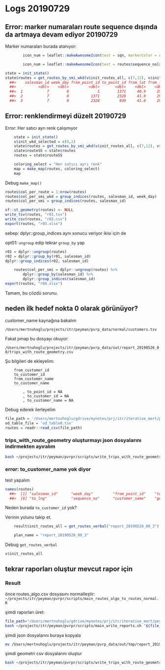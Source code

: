 
# Logs 20190729 

## Error: marker numaraları route sequence dışında da artmaya devam ediyor 20190729 

Marker numaraları burada atanıyor:

``` r
		icon_num = leaflet::makeAwesomeIcon(text = sqn, markerColor = routes$color[sqn])
``` 

``` r
		icon_num = leaflet::makeAwesomeIcon(text = routes$sequence_no[sqn], markerColor = routes$color[sqn])
``` 

``` r
state = init_state()
state$routes = get_routes_by_smi_wkd(v$init_routes_all, c(7,12), v$init_wkd_selected)
  ##>    salesman_id week_day from_point_id to_point_id from_lat from_lng to_lat to_lng sequence_no customer_name                  geometry prev_sequence_no
  ##>          <dbl>    <dbl>         <dbl>       <dbl>    <dbl>    <dbl>  <dbl>  <dbl>       <dbl> <chr>                      <LINESTRING>            <dbl>
  ##>  1           7        0             1        1371     40.9     29.2   41.0   29.1           0 0             (29.20862 40.89088, 29.2…               16
  ##>  2           7        0          1371        2328     41.0     29.1   41.0   29.1           1 HİLAL GIDA L… (29.13966 40.99389, 29.1…                0
  ##>  3           7        0          2328         939     41.0     29.1   41.0   29.1           2 PİYA SHOP     (29.13401 40.99387, 29.1…                1
``` 

## Error: renklendirmeyi düzelt 20190729 

Error: Her satıcı ayrı renk çalışmıyor

``` r
	state = init_state()
	v$init_wkd_selected = c(0,1)
	state$routes = get_routes_by_smi_wkd(v$init_routes_all, c(7,12), v$init_wkd_selected)
	state$routeSS = state$routes
	routes = state$routeSS

	coloring_select = "Her satıcı ayrı renk"
	map = make_map(routes, coloring_select)
	map
``` 

Debug `make_map()`

``` r
routes$col_per_route = 1:nrow(routes)
routes$col_per_smi_wkd = group_indices(routes, salesman_id, week_day)
routes$col_per_smi = group_indices(routes, salesman_id)
``` 

``` r
sf::st_geometry(routes) <- NULL
write_tsv(routes, "r01.tsv")
write_csv(routes, "r02.csv")
export(routes, "r03.xlsx")
``` 

sebep: dplyr::group_indices aynı sonucu veriyor ikisi için de

opt01: `ungroup` edip tekrar `group_by` yap

``` r
r01 = dplyr::ungroup(routes)
r02 = dplyr::group_by(r01, salesman_id)
dplyr::group_indices(r02, salesman_id)
``` 

``` r
	routes$col_per_smi = dplyr::ungroup(routes) %>%
		dplyr::group_by(salesman_id) %>%
		dplyr::group_indices(salesman_id)
export(routes, "r04.xlsx")
``` 

Tamam, bu çözdü sorunu.

## neden ilk hedef nokta 0 olarak görünüyor?

customer_name kaynağına bakalım

`/Users/mertnuhoglu/projects/itr/peyman/pvrp_data/normal/customers.tsv`

Fakat pmap bu dosyayı okuyor:

`/Users/mertnuhoglu/projects/itr/peyman/pvrp_data/out/report_20190526_00/trips_with_route_geometry.csv`

Şu bilgileri de ekleyelim:

		from_customer_id
		to_customer_id
		from_customer_name
		to_customer_name

			, to_point_id = NA
			, to_customer_id = NA
			, to_customer_name = NA

Debug ederek ilerleyelim

``` r
file_path = '/Users/mertnuhoglu/gdrive/mynotes/prj/itr/iterative_mert/peyman/gen/report_20190528_00_2/routes.csv'
od_table_file = 'od_table0.tsv'
routes = readr::read_csv(file_path)
``` 

### trips_with_route_geometry oluşturmayı json dosyalarını indirmekten ayıralım 

``` bash
bash ~/projects/itr/peyman/pvrpr/scripts/write_trips_with_route_geometry.sh
``` 

### error: to_customer_name yok diyor

test yapalım

``` r
names(routes)
  ##>  [1] "salesman_id"      "week_day"         "from_point_id"    "to_point_id"      "from_lat"         "from_lng"         "to_lat"
  ##>  [8] "to_lng"           "sequence_no"      "customer_name"    "geometry"         "prev_sequence_no" "next_sequence_no"
``` 

Neden burada `to_customer_id` yok?

Verinin yolunu takip et.

``` r
	result$init_routes_all = get_routes_verbal("report_20190528_00_3")
``` 

``` r
	plan_name = "report_20190528_00_3"
``` 

Debug `get_routes_verbal`

``` r
v$init_routes_all 
``` 

## tekrar raporları oluştur mevcut rapor için 

### Result

önce routes_algo.csv dosyasını normalleştir: `~/projects/itr/peyman/pvrpr/scripts/main_routes_algo_to_routes_normal.R`

şimdi raporları üret:

``` bash
file_path="/Users/mertnuhoglu/gdrive/mynotes/prj/itr/iterative_mert/peyman/gen/report_20190610_mevcut/routes.csv"
bash ~/projects/itr/peyman/pvrpr/scripts/main_write_reports.sh "${file_path}"
``` 

şimdi json dosyalarını buraya kopyala

``` bash
mv /Users/mertnuhoglu/projects/itr/peyman/pvrp_data/out/tmp/report_20190526_00/route_json/ /Users/mertnuhoglu/projects/itr/peyman/pvrp/out/
``` 

şimdi geometri csv dosyalarını oluştur

``` bash
bash ~/projects/itr/peyman/pvrpr/scripts/write_trips_with_route_geometry.sh
``` 

